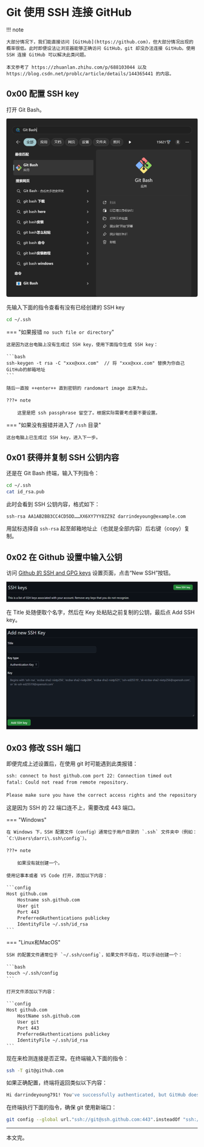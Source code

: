 # Git 使用 SSH 连接 GitHub

!!! note

    大部分情况下，我们能直接访问 [GitHub](https://github.com)，但大部分情况出现的概率很低。此时即便设法让浏览器能够正确访问 GitHub，git 却没办法连接 GitHub。使用 SSH 连接 GitHub 可以解决此类问题。
    
    本文参考了 https://zhuanlan.zhihu.com/p/688103044 以及 https://blog.csdn.net/problc/article/details/144365441 的内容。



## 0x00 配置 SSH key

打开 Git Bash。

![git-bash-in-windows-search-result](../../../../assets/images/git/git-bash-in-windows-search-result.png)

先输入下面的指令查看有没有已经创建的 SSH key

```bash
cd ~/.ssh
```

=== "如果报错 `no such file or directory`"

    这是因为这台电脑上没有生成过 SSH key，使用下面指令生成 SSH key：
    
    ```bash
    ssh-keygen -t rsa -C "xxx@xxx.com"  // 将 "xxx@xxx.com" 替换为你自己GitHub的邮箱地址
    ```
    
    随后一直按 ++enter++ 直到密钥的 randomart image 出来为止。
    
    ???+ note
    
        这里是把 ssh passphrase 留空了。根据实际需要考虑要不要设置。


=== "如果没有报错并进入了 `/ssh` 目录"

    这台电脑上已生成过 SSH key，进入下一步。


## 0x01 获得并复制 SSH 公钥内容

还是在 Git Bash 终端，输入下列指令：

```bash
cd ~/.ssh
cat id_rsa.pub
```

此时会看到 SSH 公钥内容，格式如下：

```
ssh-rsa AA1AB2BB3CC4CD5DD……XX6XY7YY8ZZ9Z darrindeyoung@example.com
```

用鼠标选择自 `ssh-rsa` 起至邮箱地址止（也就是全部内容）后右键（copy）复制。

## 0x02 在 Github 设置中输入公钥

访问 [Github 的 SSH and GPG keys](https://github.com/settings/keys) 设置页面，点击“New SSH”按钮。

![add-ssh-key-in-github-key-settings](../../../../assets/images/git/add-ssh-key-in-github-key-settings.png)

在 Title 处随便取个名字，然后在 Key 处粘贴之前复制的公钥，最后点 Add SSH key。

![add-new-ssh-key-in-github](../../../../assets/images/git/add-new-ssh-key-in-github.png)


## 0x03 修改 SSH 端口

即便完成上述设置后，在使用 git 时可能遇到此类报错：

```bash
ssh: connect to host github.com port 22: Connection timed out 
fatal: Could not read from remote repository.

Please make sure you have the correct access rights and the repository exists.
```

这是因为 SSH 的 22 端口连不上，需要改成 443 端口。

=== "Windows"

    在 Windows 下，SSH 配置文件（config）通常位于用户目录的 `.ssh` 文件夹中（例如：`C:\Users\darri\.ssh\config`）。
    
    ???+ note
    
        如果没有就创建一个。
    
    使用记事本或者 VS Code 打开，添加以下内容：

    ```config
    Host github.com
        Hostname ssh.github.com
        User git
        Port 443
        PreferredAuthentications publickey
        IdentityFile ~/.ssh/id_rsa
    ```

=== "Linux和MacOS"

    SSH 的配置文件通常位于 `~/.ssh/config`，如果文件不存在，可以手动创建一个：

    ```bash
    touch ~/.ssh/config
    ```

    打开文件添加以下内容：

    ```config
    Host github.com
        HostName ssh.github.com
        User git
        Port 443
        PreferredAuthentications publickey
        IdentityFile ~/.ssh/id_rsa
    ```

现在来检测连接是否正常。在终端输入下面的指令：

```bash
ssh -T git@github.com
```

如果正确配置，终端将返回类似以下内容：

```bash
Hi darrindeyoung791! You've successfully authenticated, but GitHub does not provide shell access.
```

在终端执行下面的指令，确保 git 使用新端口：

```bash
git config --global url."ssh://git@ssh.github.com:443".insteadOf "ssh://git@github.com"
```

---
本文完。